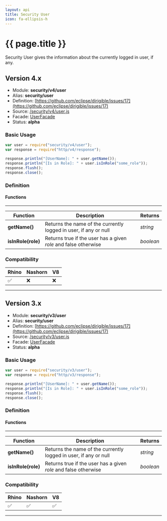 ```yaml
---
layout: api
title: Security User
icon: fa-ellipsis-h
---
```


{{ page.title }}
===

Security User gives the information about the currently logged in user, if any.

Version 4.x
---

- Module: **security/v4/user**
- Alias: **security/user**
- Definition: [https://github.com/eclipse/dirigible/issues/17](https://github.com/eclipse/dirigible/issues/17)
- Source: [/security/v4/user.js](https://github.com/dirigiblelabs/api-security/blob/master/security/v4/user.js)
- Facade: [UserFacade](https://github.com/eclipse/dirigible/blob/master/api/api-facade/api-security/src/main/java/org/eclipse/dirigible/api/v3/security/UserFacade.java)
- Status: **alpha**


### Basic Usage

```javascript
var user = require("security/v4/user");
var response = require("http/v4/response");

response.println("[UserName]: " + user.getName());
response.println("[Is in Role]: " + user.isInRole("some_role"));
response.flush();
response.close();
```



### Definition

#### Functions

---

Function     | Description | Returns
------------ | ----------- | --------
**getName()**   | Returns the name of the currently logged in user, if any or null | *string*
**isInRole(role)**   | Returns true if the user has a given *role* and false otherwise | *boolean*



### Compatibility

Rhino | Nashorn | V8
----- | ------- | --------
 ✅  | ❌  | ❌

---

Version 3.x
---

- Module: **security/v3/user**
- Alias: **security/user**
- Definition: [https://github.com/eclipse/dirigible/issues/17](https://github.com/eclipse/dirigible/issues/17)
- Source: [/security/v3/user.js](https://github.com/dirigiblelabs/api-v3-security/blob/master/security/v3/user.js)
- Facade: [UserFacade](https://github.com/eclipse/dirigible/blob/master/api/api-facade/api-security/src/main/java/org/eclipse/dirigible/api/v3/security/UserFacade.java)
- Status: **alpha**


### Basic Usage

```javascript
var user = require("security/v3/user");
var response = require("http/v3/response");

response.println("[UserName]: " + user.getName());
response.println("[Is in Role]: " + user.isInRole("some_role"));
response.flush();
response.close();
```



### Definition

#### Functions

---

Function     | Description | Returns
------------ | ----------- | --------
**getName()**   | Returns the name of the currently logged in user, if any or null | *string*
**isInRole(role)**   | Returns true if the user has a given *role* and false otherwise | *boolean*



### Compatibility

Rhino | Nashorn | V8
----- | ------- | --------
 ✅  | ✅  | ✅

---

